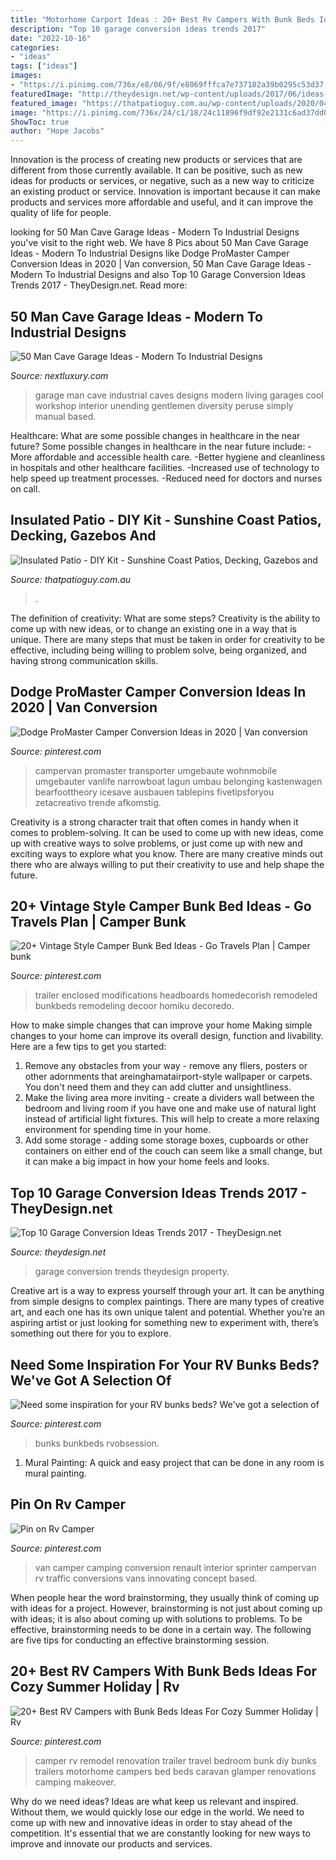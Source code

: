 ```yaml
---
title: "Motorhome Carport Ideas : 20+ Best Rv Campers With Bunk Beds Ideas For Cozy Summer Holiday"
description: "Top 10 garage conversion ideas trends 2017"
date: "2022-10-16"
categories:
- "ideas"
tags: ["ideas"]
images:
- "https://i.pinimg.com/736x/e8/06/9f/e8069fffca7e737182a39b0295c53d37.jpg"
featuredImage: "http://theydesign.net/wp-content/uploads/2017/06/ideas-for-a-garage-conversion-absolute-property-services-theydesign-pertaining-to-garage-conversion-ideas-top-10-garage-conversion-ideas-trends-2017.jpg"
featured_image: "https://thatpatioguy.com.au/wp-content/uploads/2020/04/Insulated-Patio-DIY-1-768x512.jpg"
image: "https://i.pinimg.com/736x/24/c1/18/24c11896f9df92e2131c6ad37dd03b40.jpg"
ShowToc: true
author: "Hope Jacobs"
---
```



Innovation is the process of creating new products or services that are different from those currently available. It can be positive, such as new ideas for products or services, or negative, such as a new way to criticize an existing product or service. Innovation is important because it can make products and services more affordable and useful, and it can improve the quality of life for people.

	

		
looking for 50 Man Cave Garage Ideas - Modern To Industrial Designs you've visit to the right web. We have 8 Pics about 50 Man Cave Garage Ideas - Modern To Industrial Designs like Dodge ProMaster Camper Conversion Ideas in 2020 | Van conversion, 50 Man Cave Garage Ideas - Modern To Industrial Designs and also Top 10 Garage Conversion Ideas Trends 2017 - TheyDesign.net. Read more:
		
    
## 50 Man Cave Garage Ideas - Modern To Industrial Designs

<img loading=lazy src="http://nextluxury.com/wp-content/uploads/garage-man-caves-ideas.jpg" onerror="this.onerror=null;this.src='https://tse2.mm.bing.net/th?id=OIP.vsvCvAR556qY221a5z54JQHaJ3&amp;pid=15.1';" alt="50 Man Cave Garage Ideas - Modern To Industrial Designs">

_Source: nextluxury.com_

>garage man cave industrial caves designs modern living garages cool workshop interior unending gentlemen diversity peruse simply manual based. 

	

Healthcare: What are some possible changes in healthcare in the near future?
Some possible changes in healthcare in the near future include: 
-More affordable and accessible health care. 
-Better hygiene and cleanliness in hospitals and other healthcare facilities. 
-Increased use of technology to help speed up treatment processes. 
-Reduced need for doctors and nurses on call.

    
## Insulated Patio - DIY Kit - Sunshine Coast Patios, Decking, Gazebos And

<img loading=lazy src="https://thatpatioguy.com.au/wp-content/uploads/2020/04/Insulated-Patio-DIY-1-768x512.jpg" onerror="this.onerror=null;this.src='https://tse2.mm.bing.net/th?id=OIP.LLLlrNAriYs7d_K2rgZViQHaE8&amp;pid=15.1';" alt="Insulated Patio - DIY Kit - Sunshine Coast Patios, Decking, Gazebos and">

_Source: thatpatioguy.com.au_

>. 

	

The definition of creativity: What are some steps?
Creativity is the ability to come up with new ideas, or to change an existing one in a way that is unique. There are many steps that must be taken in order for creativity to be effective, including being willing to problem solve, being organized, and having strong communication skills.

    
## Dodge ProMaster Camper Conversion Ideas In 2020 | Van Conversion

<img loading=lazy src="https://i.pinimg.com/736x/e8/06/9f/e8069fffca7e737182a39b0295c53d37.jpg" onerror="this.onerror=null;this.src='https://tse1.mm.bing.net/th?id=OIP.wk1BWibPDH9iT9AbsyzXegHaHa&amp;pid=15.1';" alt="Dodge ProMaster Camper Conversion Ideas in 2020 | Van conversion">

_Source: pinterest.com_

>campervan promaster transporter umgebaute wohnmobile umgebauter vanlife narrowboat lagun umbau belonging kastenwagen bearfoottheory icesave ausbauen tablepins fivetipsforyou zetacreativo trende afkomstig. 

	

Creativity is a strong character trait that often comes in handy when it comes to problem-solving. It can be used to come up with new ideas, come up with creative ways to solve problems, or just come up with new and exciting ways to explore what you know. There are many creative minds out there who are always willing to put their creativity to use and help shape the future.

    
## 20+ Vintage Style Camper Bunk Bed Ideas - Go Travels Plan | Camper Bunk

<img loading=lazy src="https://i.pinimg.com/736x/80/c7/17/80c7177a5f05894788e9b7fd10c7e85b.jpg" onerror="this.onerror=null;this.src='https://tse1.mm.bing.net/th?id=OIP.R_LabMohCcm80t_kwC5vpAHaLD&amp;pid=15.1';" alt="20+ Vintage Style Camper Bunk Bed Ideas - Go Travels Plan | Camper bunk">

_Source: pinterest.com_

>trailer enclosed modifications headboards homedecorish remodeled bunkbeds remodeling decoor homiku decoredo. 

	

How to make simple changes that can improve your home
Making simple changes to your home can improve its overall design, function and livability. Here are a few tips to get you started: 
1. Remove any obstacles from your way - remove any fliers, posters or other adornments that areinghamatairport-style wallpaper or carpets. You don't need them and they can add clutter and unsightliness. 
2. Make the living area more inviting - create a dividers wall between the bedroom and living room if you have one and make use of natural light instead of artificial light fixtures. This will help to create a more relaxing environment for spending time in your home. 
3. Add some storage - adding some storage boxes, cupboards or other containers on either end of the couch can seem like a small change, but it can make a big impact in how your home feels and looks.

    
## Top 10 Garage Conversion Ideas Trends 2017 - TheyDesign.net

<img loading=lazy src="http://theydesign.net/wp-content/uploads/2017/06/ideas-for-a-garage-conversion-absolute-property-services-theydesign-pertaining-to-garage-conversion-ideas-top-10-garage-conversion-ideas-trends-2017.jpg" onerror="this.onerror=null;this.src='https://tse2.mm.bing.net/th?id=OIP.tCJvEwQ_S4NQMi5yBRNWGwHaEK&amp;pid=15.1';" alt="Top 10 Garage Conversion Ideas Trends 2017 - TheyDesign.net">

_Source: theydesign.net_

>garage conversion trends theydesign property. 

	

Creative art is a way to express yourself through your art. It can be anything from simple designs to complex paintings. There are many types of creative art, and each one has its own unique talent and potential. Whether you’re an aspiring artist or just looking for something new to experiment with, there’s something out there for you to explore.

    
## Need Some Inspiration For Your RV Bunks Beds? We&#039;ve Got A Selection Of

<img loading=lazy src="https://i.pinimg.com/736x/24/c1/18/24c11896f9df92e2131c6ad37dd03b40.jpg" onerror="this.onerror=null;this.src='https://tse4.mm.bing.net/th?id=OIP.vwuiec0yD5K3AI8eEpgp0QHaHa&amp;pid=15.1';" alt="Need some inspiration for your RV bunks beds? We&#039;ve got a selection of">

_Source: pinterest.com_

>bunks bunkbeds rvobsession. 

	

1. Mural Painting: A quick and easy project that can be done in any room is mural painting.

    
## Pin On Rv Camper

<img loading=lazy src="https://i.pinimg.com/736x/d3/21/01/d321011643ea193ad396f7559a465a42.jpg" onerror="this.onerror=null;this.src='https://tse4.mm.bing.net/th?id=OIP.pHBY-0HtSDtWCuhN8JgncQHaJ3&amp;pid=15.1';" alt="Pin on Rv Camper">

_Source: pinterest.com_

>van camper camping conversion renault interior sprinter campervan rv traffic conversions vans innovating concept based. 

	

When people hear the word brainstorming, they usually think of coming up with ideas for a project. However, brainstorming is not just about coming up with ideas; it is also about coming up with solutions to problems. To be effective, brainstorming needs to be done in a certain way. The following are five tips for conducting an effective brainstorming session.

    
## 20+ Best RV Campers With Bunk Beds Ideas For Cozy Summer Holiday | Rv

<img loading=lazy src="https://i.pinimg.com/736x/b9/64/72/b96472bc4ae65d9fdc9f2fcfd7f1843c.jpg" onerror="this.onerror=null;this.src='https://tse2.mm.bing.net/th?id=OIP.fpmq--C15oEwUk4ZisEgBwHaKY&amp;pid=15.1';" alt="20+ Best RV Campers with Bunk Beds Ideas For Cozy Summer Holiday | Rv">

_Source: pinterest.com_

>camper rv remodel renovation trailer travel bedroom bunk diy bunks trailers motorhome campers bed beds caravan glamper renovations camping makeover. 

	

Why do we need ideas?
Ideas are what keep us relevant and inspired. Without them, we would quickly lose our edge in the world. We need to come up with new and innovative ideas in order to stay ahead of the competition. It's essential that we are constantly looking for new ways to improve and innovate our products and services.

